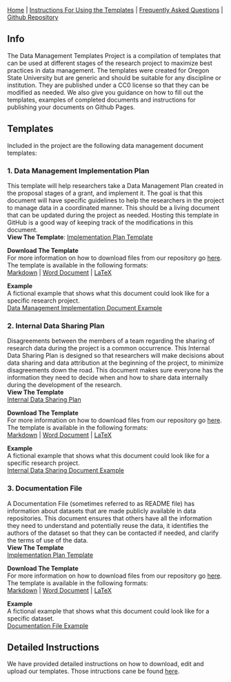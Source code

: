 
[Home](index.md) | [Instructions For Using the Templates](github_instructions.md) | [Frequently Asked Questions](faq.md) | [Github Repository](https://github.com/landonma/Data-Management-Templates-Project)

## Info
The Data Management Templates Project is a compilation of templates that can be used at different stages of the research project to maximize best practices in data management. The templates were created for Oregon State University but are generic and should be suitable for any discipline or institution. They are published under a CC0 license so that they can be modified as needed. We also give you guidance on how to fill out the templates, examples of completed documents and instructions for publishing your documents on Github Pages.  

## Templates
Included in the project are the following data management document templates:

### 1. Data Management Implementation Plan  
This template will help researchers take a Data Management Plan created in the proposal stages of a grant, and implement it. The goal is that this document will have specific guidelines to help the researchers in the project to manage data in a coordinated manner. This should be a living document that can be updated during the project as needed. Hosting this template in GitHub is a good way of keeping track of the modifications in this document.  
**View The Template**: [Implementation Plan Template](Implementation_Template/Implementation_Template.md)  

**Download The Template**  
For more information on how to download files from our repository go [here](github_instructions.md#how-to-download-the-template-files). The template is available in the following formats:  
[Markdown](https://github.com/landonma/Data-Management-Templates-Project/blob/master/Implementation_Template/Implementation_Template.md) | [Word Document](https://github.com/landonma/Data-Management-Templates-Project/blob/master/Implementation_Template/Implementation_Template.docs) | [LaTeX](https://github.com/landonma/Data-Management-Templates-Project/blob/master/Implementation_Template/Implementation_Template.tex)  

**Example**  
A fictional example that shows what this document could look like for a specific research project.  
[Data Management Implementation Document Example](Implementation_Template/Implementation_Template_example.md)


### 2. Internal Data Sharing Plan

Disagreements between the members of a team regarding the sharing of research data during the project is a common occurrence. This Internal Data Sharing Plan is designed so that researchers will make decisions about data sharing and data attribution at the beginning of the project, to minimize disagreements down the road. This document makes sure everyone has the information they need to decide when and how to share data internally during the development of the research.   
**View The Template**  
[Internal Data Sharing Plan](https://landonma.github.io/Data-Management-Templates-Project/Internal_Sharing_Template/Internal_Sharing_Template)  

**Download The Template**  
For more information on how to download files from our repository go [here](github_instructions.md#how-to-download-the-template-files). The template is available in the following formats:  
[Markdown](https://github.com/landonma/Data-Management-Templates-Project/blob/master/Internal_Sharing_Template/Internal_Sharing_Template.md) | [Word Document](https://github.com/landonma/Data-Management-Templates-Project/blob/master/Internal_Sharing_Template/Internal_Sharing_Template.docs) | [LaTeX](https://github.com/landonma/Data-Management-Templates-Project/blob/master/Internal_Sharing_Template/Internal_Sharing_Template.tex)

**Example**  
A fictional example that shows what this document could look like for a specific research project.  
[Internal Data Sharing Document Example](Internal_Sharing_Template/Internal_Sharing_Template_example.md)

### 3. Documentation File

A Documentation File (sometimes referred to as README file)  has information about datasets that are made publicly available in data repositories. This document ensures that others have all the information they need to understand and potentially reuse the data, it identifies the authors of the dataset so that they can be contacted if needed, and clarify the terms of use of the data.  
**View The Template**  
[Implementation Plan Template](https://landonma.github.io/Data-Management-Templates-Project/Documentation_Template/Documentation_Template)  

**Download The Template**  
For more information on how to download files from our repository go [here](github_instructions.md#how-to-download-the-template-files). The template is available in the following formats:  
[Markdown](https://github.com/landonma/Data-Management-Templates-Project/blob/master/Documentation_Template/Documentation_Template.md) | [Word Document](https://github.com/landonma/Data-Management-Templates-Project/blob/master/Documentation_Template/Documentation_Template.docs) | [LaTeX](https://github.com/landonma/Data-Management-Templates-Project/blob/master/Documentation_Template/Documentation_Template.tex)  

**Example**  
A fictional example that shows what this document could look like for a specific dataset.  
[Documentation File Example](Documentation_Template/Documentation_Template_example.md)

## Detailed Instructions
We have provided detailed instructions on how to download, edit and upload our templates. Those intructions cane be found [here](github_instructions.md).
